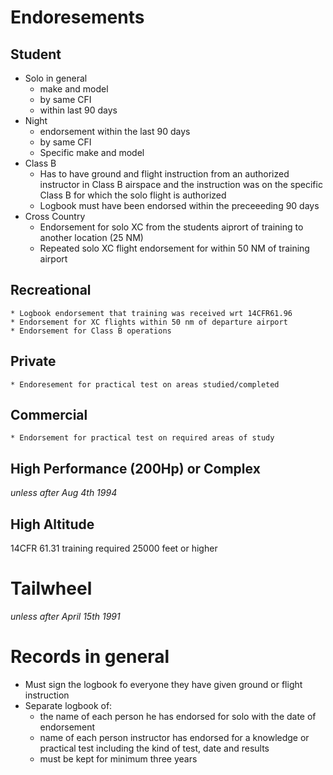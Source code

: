 # Endoresements

## Student
* Solo in general
    * make and model
    * by same CFI
    * within last 90 days
* Night
    * endorsement within the last 90 days
    * by same CFI
    * Specific make and model
* Class B
    * Has to have ground and flight instruction from an authorized instructor in Class B airspace and the instruction was on the specific Class B for which the solo flight is authorized
    * Logbook must have been endorsed within the preceeeding 90 days
* Cross Country
    * Endorsement for solo XC from the students aiprort of training to another location (25 NM)
    * Repeated solo XC flight endorsement for within 50 NM of training airport

## Recreational
    * Logbook endorsement that training was received wrt 14CFR61.96
    * Endorsement for XC flights within 50 nm of departure airport
    * Endorsement for Class B operations

## Private
    * Endoresement for practical test on areas studied/completed

## Commercial
    * Endorsement for practical test on required areas of study

## High Performance (200Hp) or Complex 
*unless after Aug 4th 1994*

## High Altitude

14CFR 61.31 training required
25000 feet or higher

# Tailwheel
*unless after April 15th 1991*

# Records in general
* Must sign the logbook fo everyone they have given ground or flight instruction
* Separate logbook of:
    * the name  of each person he has endorsed for solo with the date of endorsement
    * name of each person instructor has endorsed for a knowledge or practical test including the kind of test, date and results
    * must be kept for minimum three years
